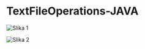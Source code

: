 # TextFileOperations-JAVA

![Slika 1](https://files.catbox.moe/phv5yg.png)

![Slika 2](https://files.catbox.moe/rbl9ez.png)
